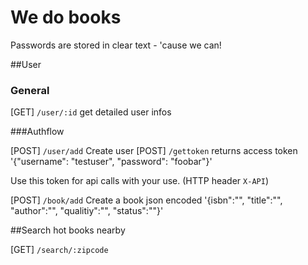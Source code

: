 # We do books

Passwords are stored in clear text - 'cause we can!

##User

### General

[GET] `/user/:id` get detailed user infos

###Authflow

[POST] `/user/add` Create user
[POST] `/gettoken` returns access token '{"username": "testuser", "password": "foobar"}'

Use this token for api calls with your use. (HTTP header `X-API`)

[POST] `/book/add` Create a book json encoded '{isbn":"", "title":"", "author":"", "qualitiy":"", "status":""}'


##Search hot books nearby

[GET] `/search/:zipcode`
